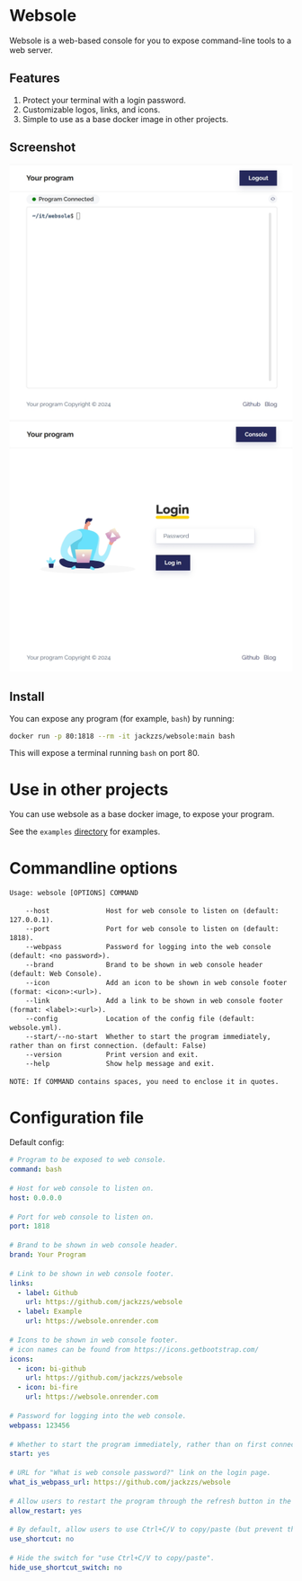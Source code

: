 # Websole

Websole is a web-based console for you to expose command-line tools to a web server.

## Features

1. Protect your terminal with a login password.
2. Customizable logos, links, and icons.
3. Simple to use as a base docker image in other projects.

## Screenshot

<img src="https://github.com/jackzzs/websole/raw/main/images/example_console.png" alt="console page" width="600"/>

<img src="https://github.com/jackzzs/websole/raw/main/images/example_login.png" alt="login page" width="600"/>

## Install

You can expose any program (for example, `bash`) by running:

```bash
docker run -p 80:1818 --rm -it jackzzs/websole:main bash
```

This will expose a terminal running `bash` on port 80.

# Use in other projects

You can use websole as a base docker image, to expose your program.

See the `examples` [directory](https://github.com/jackzzs/websole/tree/main/examples) for examples.

# Commandline options

```
Usage: websole [OPTIONS] COMMAND

    --host              Host for web console to listen on (default: 127.0.0.1).
    --port              Port for web console to listen on (default: 1818).
    --webpass           Password for logging into the web console (default: <no password>).
    --brand             Brand to be shown in web console header (default: Web Console).
    --icon              Add an icon to be shown in web console footer (format: <icon>:<url>).
    --link              Add a link to be shown in web console footer (format: <label>:<url>).
    --config            Location of the config file (default: websole.yml).
    --start/--no-start  Whether to start the program immediately, rather than on first connection. (default: False)
    --version           Print version and exit.
    --help              Show help message and exit.

NOTE: If COMMAND contains spaces, you need to enclose it in quotes.
```

# Configuration file

Default config:
```yaml
# Program to be exposed to web console.
command: bash

# Host for web console to listen on.
host: 0.0.0.0

# Port for web console to listen on.
port: 1818

# Brand to be shown in web console header.
brand: Your Program

# Link to be shown in web console footer.
links:
  - label: Github
    url: https://github.com/jackzzs/websole
  - label: Example
    url: https://websole.onrender.com

# Icons to be shown in web console footer.
# icon names can be found from https://icons.getbootstrap.com/
icons:
  - icon: bi-github
    url: https://github.com/jackzzs/websole
  - icon: bi-fire
    url: https://websole.onrender.com

# Password for logging into the web console.
webpass: 123456

# Whether to start the program immediately, rather than on first connection.
start: yes

# URL for "What is web console password?" link on the login page.
what_is_webpass_url: https://github.com/jackzzs/websole

# Allow users to restart the program through the refresh button in the upper right corner of the console.
allow_restart: yes

# By default, allow users to use Ctrl+C/V to copy/paste (but prevent the shortcut key from reaching the program).
use_shortcut: no

# Hide the switch for "use Ctrl+C/V to copy/paste".
hide_use_shortcut_switch: no
```
